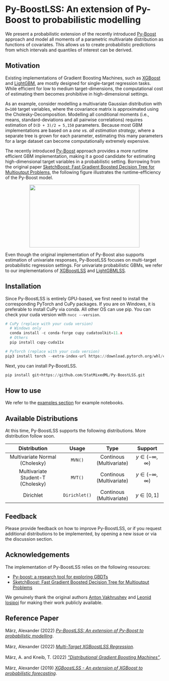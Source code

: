 # Py-BoostLSS: An extension of Py-Boost to probabilistic modelling

We present a probabilistic extension of the recently introduced [Py-Boost](https://github.com/sb-ai-lab/Py-Boost) approach and model all moments of a parametric multivariate distribution as functions of covariates. This allows us to create probabilistic predictions from which intervals and quantiles of interest can be derived. 

## Motivation

Existing implementations of Gradient Boosting Machines, such as [XGBoost](https://github.com/dmlc/xgboost) and [LightGBM](https://github.com/microsoft/LightGBM), are mostly designed for single-target regression tasks. While efficient for low to medium target-dimensions, the computational cost of estimating them becomes prohibitive in high-dimensional settings. 

As an example, consider modelling a multivariate Gaussian distribution with `D=100` target variables, where the covariance matrix is approximated using the Cholesky-Decomposition. Modelling all conditional moments (i.e., means, standard-deviations and all pairwise correlations) requires estimation of `D(D + 3)/2 = 5,150` parameters. Because most GBM implementations are based on a *one vs. all estimation strategy*, where a separate tree is grown for each parameter, estimating this many parameters for a large dataset can become computationally extremely expensive. 

The recently introduced [Py-Boost](https://github.com/sb-ai-lab/Py-Boost) approach provides a more runtime efficient GBM implementation, making it a good candidate for estimating high-dimensional target variables in a probabilistic setting. Borrowing from the original paper [SketchBoost: Fast Gradient Boosted Decision Tree for Multioutput Problems](https://openreview.net/forum?id=WSxarC8t-T), the following figure illustrates the runtime-efficiency of the Py-Boost model.

<p align="center">
<img src="https://user-images.githubusercontent.com/41187941/205011855-0e06247f-609f-4c12-9c53-9e00df91b2d9.png" width="350" height="200" />
</p>

Even though the original implementation of Py-Boost also supports estimation of univariate responses, Py-BoostLSS focuses on multi-target probabilistic regression settings. For univariate probabilistic GBMs, we refer to our implementations of [XGBoostLSS](https://github.com/StatMixedML/XGBoostLSS) and [LightGBMLSS](https://github.com/StatMixedML/LightGBMLSS).

## Installation

Since Py-BoostLSS is entirely GPU-based, we first need to install the corresponding PyTorch and CuPy packages. If you are on Windows, it is preferable to install CuPy via conda. All other OS can use pip. You can check your cuda version with `nvcc --version`.

```python
# CuPy (replace with your cuda version)
  # Windows only
  conda install -c conda-forge cupy cudatoolkit=11.x 
  # Others
  pip install cupy-cuda11x

# PyTorch (replace with your cuda version)
pip3 install torch --extra-index-url https://download.pytorch.org/whl/cu11x
```

Next, you can install Py-BoostLSS.

```python
pip install git+https://github.com/StatMixedML/Py-BoostLSS.git 
```

## How to use
We refer to the [examples section](https://github.com/StatMixedML/Py-BoostLSS/tree/main/examples) for example notebooks.

## Available Distributions
At this time, Py-BoostLSS supports the following distributions. More distribution follow soon.

| Distribution                               |  Usage          |Type                               | Support                   
| :----------------------------------------: |:--------------: |:--------------------------------: | :-----------------------: | 
| Multivariate Normal <br /> (Cholesky)      | `MVN()`         | Continous <br /> (Multivariate)   | $y \in (-\infty,\infty)$  | 
| Multivariate Student-T <br /> (Cholesky)   | `MVT()`         | Continous <br /> (Multivariate)   | $y \in (-\infty,\infty)$  | 
| Dirichlet                                  | `Dirichlet()`   | Continous <br /> (Multivariate)   | $y \in [0,1]$             | 


<!---
| Distribution                               |  Usage  |Type                               | Support                   | Location                   | Scale                      | Shape | Correlation          |
| :----------------------------------------: |:-------:|:--------------------------------: | :-----------------------: | :------------------------: | :------------------------: | :---: | :-------------------:| 
| Multivariate Normal <br /> (Cholesky)      | `MVN()` | Continous <br /> (Multivariate)   | $y \in (-\infty,\infty)$  | $\mu \in (-\infty,\infty)$ | $\sigma \in (0,\infty)$    | None  | $\rho \in [-1,1]$    |
|     ...                                    |   ...   |      ...                          |    ...                    |     ...                    |       ...                  |  ...  |  ...                 |
--->




## Feedback
Please provide feedback on how to improve Py-BoostLSS, or if you request additional distributions to be implemented, by opening a new issue or via the discussion section.


## Acknowledgements

The implementation of Py-BoostLSS relies on the following resources:

- [Py-boost: a research tool for exploring GBDTs](https://github.com/sb-ai-lab/Py-Boost)
- [SketchBoost: Fast Gradient Boosted Decision Tree for Multioutput Problems](https://openreview.net/forum?id=WSxarC8t-T)

We genuinely thank the original authors [Anton Vakhrushev](https://www.kaggle.com/btbpanda) and [Leonid Iosipoi](http://iosipoi.com/) for making their work publicly available. 

## Reference Paper
März, Alexander (2022) [*Py-BoostLSS: An extension of Py-Boost to probabilistic modelling*](). <br/>
<br />
März, Alexander (2022) [*Multi-Target XGBoostLSS Regression*](https://arxiv.org/abs/2210.06831). <br/>
<br />
März, A. and Kneib, T. (2022) [*"Distributional Gradient Boosting Machines"*](https://arxiv.org/abs/2204.00778). <br/>
<br />
März, Alexander (2019) [*XGBoostLSS - An extension of XGBoost to probabilistic forecasting*](https://arxiv.org/abs/1907.03178).
